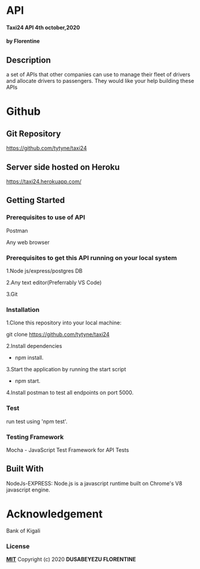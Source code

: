 # API
#### Taxi24 API  4th october,2020
#### by **Florentine**

## Description
 a set of APIs that other companies can use to manage their fleet of drivers and
allocate drivers to passengers. They would like your help building these APIs

# Github
## Git Repository
https://github.com/tytyne/taxi24

## Server side hosted on Heroku

https://taxi24.herokuapp.com/

## Getting Started

### Prerequisites to use of API
Postman

Any web browser

### Prerequisites to get this API running on your local system

1.Node js/express/postgres DB

2.Any text editor(Preferrably VS Code)

3.Git

### Installation

1.Clone this repository into your local machine:

 git clone https://github.com/tytyne/taxi24

2.Install dependencies

- npm install.

3.Start the application by running the start script

- npm start.

4.Install postman to test all endpoints on port 5000.

### Test

run test using 'npm test'.

### Testing Framework
Mocha - JavaScript Test Framework for API Tests


## Built With
NodeJs-EXPRESS: Node.js is a javascript runtime built on Chrome's V8 javascript engine.

# Acknowledgement
Bank of Kigali



### License
**[MIT](http://choosealisence.com/licenses/mit/)**
Copyright (c) 2020 **DUSABEYEZU FLORENTINE**